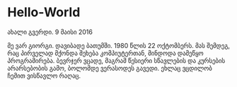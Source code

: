 # Hello-World
ახალი გვერდი. 9  მაისი 2016


მე ვარ გიორგი.
დავიბადე ბათუმში. 1980 წლის 22 ოქტომბერს.
მას შემდეგ, რაც პირველად მქონდა შეხება კომპიუტერთან, მინდოდა დამეწყო პროგრამირება.
ბევრჯერ ვცადე, მაგრამ წესიერი სწავლების და კურსების არარსებობის გამო, ბოლომდე ვერასოდეს გავედი.
ეხლაც ვცდილობ ჩემით ვისწავლო რაღაც.



